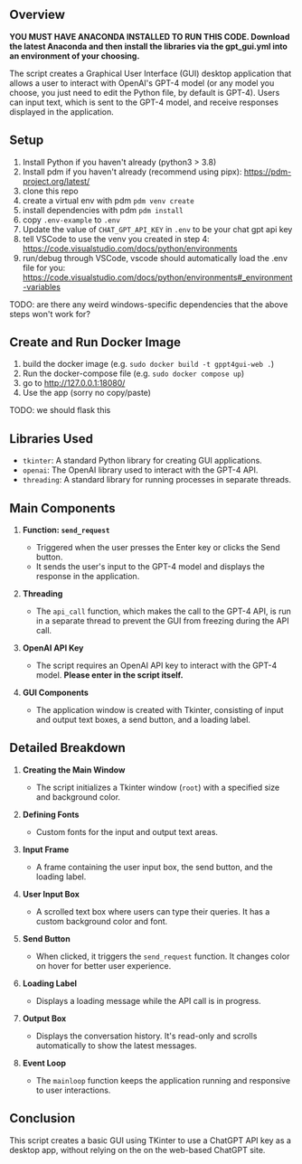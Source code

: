 ## Overview

**YOU MUST HAVE ANACONDA INSTALLED TO RUN THIS CODE. Download the latest Anaconda and then install the libraries via the gpt_gui.yml into an environment of your choosing.**

The script creates a Graphical User Interface (GUI) desktop application that allows a user to interact with OpenAI's GPT-4 model (or any model you choose, you just need to edit the Python file, by default is GPT-4). Users can input text, which is sent to the GPT-4 model, and receive responses displayed in the application. 

## Setup

1. Install Python if you haven't already (python3 > 3.8)
2. Install pdm if you haven't already (recommend using pipx): https://pdm-project.org/latest/
3. clone this repo
4. create a virtual env with pdm `pdm venv create`
5. install dependencies with pdm `pdm install`
6. copy `.env-example` to `.env`
7. Update the value of `CHAT_GPT_API_KEY` in `.env` to be your chat gpt api key
8. tell VSCode to use the venv you created in step 4: https://code.visualstudio.com/docs/python/environments
9. run/debug through VSCode, vscode should automatically load the .env file for you: https://code.visualstudio.com/docs/python/environments#_environment-variables

TODO: are there any weird windows-specific dependencies that the above steps won't work for?


## Create and Run Docker Image

1. build the docker image (e.g. `sudo docker build -t gppt4gui-web .`)
2. Run the docker-compose file (e.g. `sudo docker compose up`)
3. go to http://127.0.0.1:18080/
4. Use the app (sorry no copy/paste)


TODO: we should flask this

## Libraries Used

- `tkinter`: A standard Python library for creating GUI applications.
- `openai`: The OpenAI library used to interact with the GPT-4 API.
- `threading`: A standard library for running processes in separate threads.

## Main Components

1. **Function: `send_request`**
   - Triggered when the user presses the Enter key or clicks the Send button.
   - It sends the user's input to the GPT-4 model and displays the response in the application.

2. **Threading**
   - The `api_call` function, which makes the call to the GPT-4 API, is run in a separate thread to prevent the GUI from freezing during the API call.

3. **OpenAI API Key**
   - The script requires an OpenAI API key to interact with the GPT-4 model. **Please enter in the script itself.**

4. **GUI Components**
   - The application window is created with Tkinter, consisting of input and output text boxes, a send button, and a loading label.

## Detailed Breakdown

1. **Creating the Main Window**
   - The script initializes a Tkinter window (`root`) with a specified size and background color.

2. **Defining Fonts**
   - Custom fonts for the input and output text areas.

3. **Input Frame**
   - A frame containing the user input box, the send button, and the loading label.

4. **User Input Box**
   - A scrolled text box where users can type their queries. It has a custom background color and font.

5. **Send Button**
   - When clicked, it triggers the `send_request` function. It changes color on hover for better user experience.

6. **Loading Label**
   - Displays a loading message while the API call is in progress.

7. **Output Box**
   - Displays the conversation history. It's read-only and scrolls automatically to show the latest messages.

8. **Event Loop**
   - The `mainloop` function keeps the application running and responsive to user interactions.

## Conclusion

This script creates a basic GUI using TKinter to use a ChatGPT API key as a desktop app, without relying on the on the web-based ChatGPT site.
